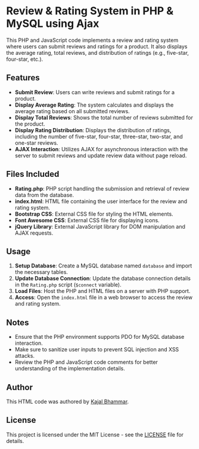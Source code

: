 # Review & Rating System in PHP & MySQL using Ajax

This PHP and JavaScript code implements a review and rating system where users can submit reviews and ratings for a product. It also displays the average rating, total reviews, and distribution of ratings (e.g., five-star, four-star, etc.).

## Features

- **Submit Review**: Users can write reviews and submit ratings for a product.
- **Display Average Rating**: The system calculates and displays the average rating based on all submitted reviews.
- **Display Total Reviews**: Shows the total number of reviews submitted for the product.
- **Display Rating Distribution**: Displays the distribution of ratings, including the number of five-star, four-star, three-star, two-star, and one-star reviews.
- **AJAX Interaction**: Utilizes AJAX for asynchronous interaction with the server to submit reviews and update review data without page reload.

## Files Included

- **Rating.php**: PHP script handling the submission and retrieval of review data from the database.
- **index.html**: HTML file containing the user interface for the review and rating system.
- **Bootstrap CSS**: External CSS file for styling the HTML elements.
- **Font Awesome CSS**: External CSS file for displaying icons.
- **jQuery Library**: External JavaScript library for DOM manipulation and AJAX requests.

## Usage

1. **Setup Database**: Create a MySQL database named `database` and import the necessary tables.
2. **Update Database Connection**: Update the database connection details in the `Rating.php` script (`$connect` variable).
4. **Load Files**: Host the PHP and HTML files on a server with PHP support.
5. **Access**: Open the `index.html` file in a web browser to access the review and rating system.

## Notes

- Ensure that the PHP environment supports PDO for MySQL database interaction.
- Make sure to sanitize user inputs to prevent SQL injection and XSS attacks.
- Review the PHP and JavaScript code comments for better understanding of the implementation details.


## Author

This HTML code was authored by [Kajal Bhammar](https://github.com/KajalBhammar).

## License

This project is licensed under the MIT License - see the [LICENSE](LICENSE) file for details.

